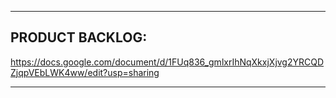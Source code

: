 *****
  ## PRODUCT BACKLOG:
  https://docs.google.com/document/d/1FUq836_gmlxrIhNqXkxjXjvg2YRCQDZjqpVEbLWK4ww/edit?usp=sharing
*****

